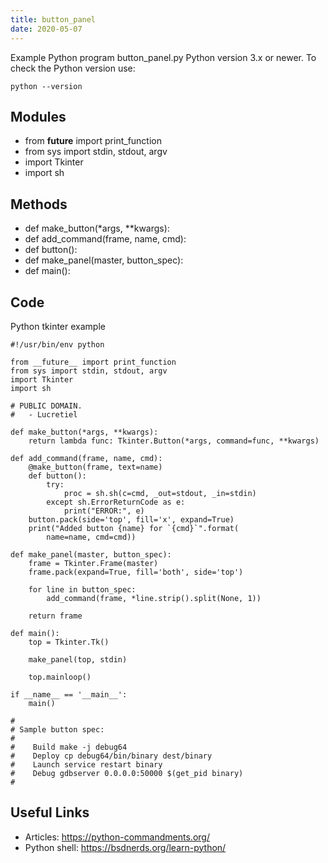 ```yaml
---
title: button_panel
date: 2020-05-07
---
```

Example Python program button_panel.py
Python version 3.x or newer.
To check the Python version use:

    python --version

## Modules

* from __future__ import print_function
* from sys import stdin, stdout, argv
* import Tkinter
* import sh

## Methods

* def make_button(*args, **kwargs):
* def add_command(frame, name, cmd):
* def button():
* def make_panel(master, button_spec):
* def main():

## Code

Python tkinter example

    #!/usr/bin/env python
    
    from __future__ import print_function
    from sys import stdin, stdout, argv
    import Tkinter
    import sh
    
    # PUBLIC DOMAIN.
    #   - Lucretiel
    
    def make_button(*args, **kwargs):
        return lambda func: Tkinter.Button(*args, command=func, **kwargs)
    
    def add_command(frame, name, cmd):
        @make_button(frame, text=name)
        def button():
            try:
                proc = sh.sh(c=cmd, _out=stdout, _in=stdin)
            except sh.ErrorReturnCode as e:
                print("ERROR:", e)
        button.pack(side='top', fill='x', expand=True)
        print("Added button {name} for `{cmd}`".format(
            name=name, cmd=cmd))
    
    def make_panel(master, button_spec):
        frame = Tkinter.Frame(master)
        frame.pack(expand=True, fill='both', side='top')
        
        for line in button_spec:
            add_command(frame, *line.strip().split(None, 1))
    
        return frame
    
    def main():
        top = Tkinter.Tk()
        
        make_panel(top, stdin)
        
        top.mainloop()
    
    if __name__ == '__main__':
        main()
    
    #
    # Sample button spec:
    #
    #    Build make -j debug64
    #    Deploy cp debug64/bin/binary dest/binary
    #    Launch service restart binary
    #    Debug gdbserver 0.0.0.0:50000 $(get_pid binary)
    #

## Useful Links

- Articles: https://python-commandments.org/
- Python shell: https://bsdnerds.org/learn-python/
